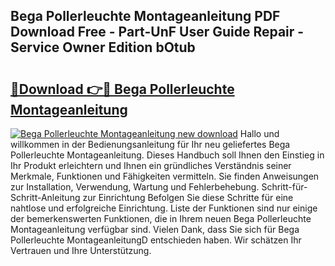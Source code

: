 ## Bega Pollerleuchte Montageanleitung PDF Download Free - Part-UnF User Guide Repair - Service Owner Edition bOtub

# <h2><a href="http://df6uwn6.blite.top/?on=Bega+Pollerleuchte+Montageanleitung">🔗Download 👉🔴 Bega Pollerleuchte Montageanleitung</a></h2>

[![Bega Pollerleuchte Montageanleitung new download](https://i.imgur.com/lujVjoI.png)](http://df6uwn6.blite.top/?on=Bega+Pollerleuchte+Montageanleitung)
Hallo und willkommen in der Bedienungsanleitung für Ihr neu geliefertes Bega Pollerleuchte Montageanleitung. Dieses Handbuch soll Ihnen den Einstieg in Ihr Produkt erleichtern und Ihnen ein gründliches Verständnis seiner Merkmale, Funktionen und Fähigkeiten vermitteln. Sie finden Anweisungen zur Installation, Verwendung, Wartung und Fehlerbehebung. Schritt-für-Schritt-Anleitung zur Einrichtung Befolgen Sie diese Schritte für eine nahtlose und erfolgreiche Einrichtung. Liste der Funktionen sind nur einige der bemerkenswerten Funktionen, die in Ihrem neuen Bega Pollerleuchte Montageanleitung verfügbar sind. Vielen Dank, dass Sie sich für Bega Pollerleuchte MontageanleitungD entschieden haben. Wir schätzen Ihr Vertrauen und Ihre Unterstützung.
